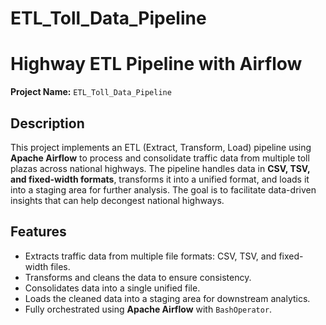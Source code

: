 # ETL_Toll_Data_Pipeline
# Highway ETL Pipeline with Airflow

**Project Name:** `ETL_Toll_Data_Pipeline`  

## Description
This project implements an ETL (Extract, Transform, Load) pipeline using **Apache Airflow** to process and consolidate traffic data from multiple toll plazas across national highways. The pipeline handles data in **CSV, TSV, and fixed-width formats**, transforms it into a unified format, and loads it into a staging area for further analysis. The goal is to facilitate data-driven insights that can help decongest national highways.

## Features
- Extracts traffic data from multiple file formats: CSV, TSV, and fixed-width files.
- Transforms and cleans the data to ensure consistency.
- Consolidates data into a single unified file.
- Loads the cleaned data into a staging area for downstream analytics.
- Fully orchestrated using **Apache Airflow** with `BashOperator`.
